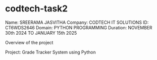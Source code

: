 # codtech-task2

Name: SREERAMA JASVITHA
Company: CODTECH IT SOLUTIONS
ID: CT6WDS2646
Domain: PYTHON PROGRAMMING
Duration: NOVEMBER 30th 2024 TO JANUARY 15th 2025

Overview of the project

Project: Grade Tracker System using Python

